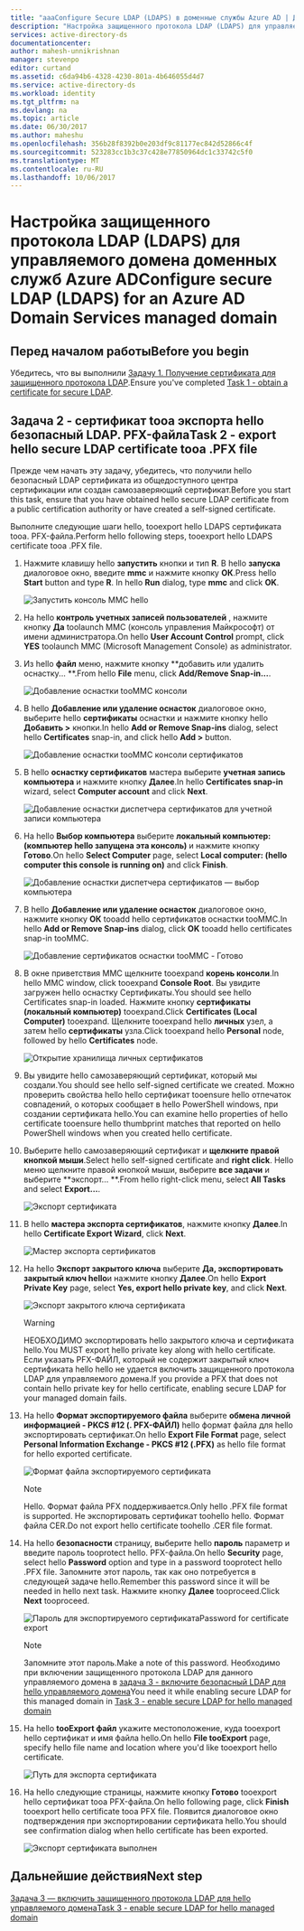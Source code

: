 ```yaml
---
title: "aaaConfigure Secure LDAP (LDAPS) в доменные службы Azure AD | Документы Microsoft"
description: "Настройка защищенного протокола LDAP (LDAPS) для управляемого домена доменных служб Azure AD"
services: active-directory-ds
documentationcenter: 
author: mahesh-unnikrishnan
manager: stevenpo
editor: curtand
ms.assetid: c6da94b6-4328-4230-801a-4b646055d4d7
ms.service: active-directory-ds
ms.workload: identity
ms.tgt_pltfrm: na
ms.devlang: na
ms.topic: article
ms.date: 06/30/2017
ms.author: maheshu
ms.openlocfilehash: 356b28f8392b0e203df9c81177ec842d52866c4f
ms.sourcegitcommit: 523283cc1b3c37c428e77850964dc1c33742c5f0
ms.translationtype: MT
ms.contentlocale: ru-RU
ms.lasthandoff: 10/06/2017
---
```

# <a name="configure-secure-ldap-ldaps-for-an-azure-ad-domain-services-managed-domain"></a><span data-ttu-id="44b5b-103">Настройка защищенного протокола LDAP (LDAPS) для управляемого домена доменных служб Azure AD</span><span class="sxs-lookup"><span data-stu-id="44b5b-103">Configure secure LDAP (LDAPS) for an Azure AD Domain Services managed domain</span></span>

## <a name="before-you-begin"></a><span data-ttu-id="44b5b-104">Перед началом работы</span><span class="sxs-lookup"><span data-stu-id="44b5b-104">Before you begin</span></span>
<span data-ttu-id="44b5b-105">Убедитесь, что вы выполнили [Задачу 1. Получение сертификата для защищенного протокола LDAP](active-directory-ds-admin-guide-configure-secure-ldap.md).</span><span class="sxs-lookup"><span data-stu-id="44b5b-105">Ensure you've completed [Task 1 - obtain a certificate for secure LDAP](active-directory-ds-admin-guide-configure-secure-ldap.md).</span></span>


## <a name="task-2---export-hello-secure-ldap-certificate-tooa-pfx-file"></a><span data-ttu-id="44b5b-106">Задача 2 - сертификат tooa экспорта hello безопасный LDAP. PFX-файла</span><span class="sxs-lookup"><span data-stu-id="44b5b-106">Task 2 - export hello secure LDAP certificate tooa .PFX file</span></span>
<span data-ttu-id="44b5b-107">Прежде чем начать эту задачу, убедитесь, что получили hello безопасный LDAP сертификата из общедоступного центра сертификации или создан самозаверяющий сертификат.</span><span class="sxs-lookup"><span data-stu-id="44b5b-107">Before you start this task, ensure that you have obtained hello secure LDAP certificate from a public certification authority or have created a self-signed certificate.</span></span>

<span data-ttu-id="44b5b-108">Выполните следующие шаги hello, tooexport hello LDAPS сертификата tooa. PFX-файла.</span><span class="sxs-lookup"><span data-stu-id="44b5b-108">Perform hello following steps, tooexport hello LDAPS certificate tooa .PFX file.</span></span>

1. <span data-ttu-id="44b5b-109">Нажмите клавишу hello **запустить** кнопки и тип **R**. В hello **запуска** диалоговое окно, введите **mmc** и нажмите кнопку **ОК**.</span><span class="sxs-lookup"><span data-stu-id="44b5b-109">Press hello **Start** button and type **R**. In hello **Run** dialog, type **mmc** and click **OK**.</span></span>

    ![Запустить консоль MMC hello](./media/active-directory-domain-services-admin-guide/secure-ldap-start-run.png)
2. <span data-ttu-id="44b5b-111">На hello **контроль учетных записей пользователей** , нажмите кнопку **Да** toolaunch MMC (консоль управления Майкрософт) от имени администратора.</span><span class="sxs-lookup"><span data-stu-id="44b5b-111">On hello **User Account Control** prompt, click **YES** toolaunch MMC (Microsoft Management Console) as administrator.</span></span>
3. <span data-ttu-id="44b5b-112">Из hello **файл** меню, нажмите кнопку **добавить или удалить оснастку... **.</span><span class="sxs-lookup"><span data-stu-id="44b5b-112">From hello **File** menu, click **Add/Remove Snap-in...**.</span></span>

    ![Добавление оснастки tooMMC консоли](./media/active-directory-domain-services-admin-guide/secure-ldap-add-snapin.png)
4. <span data-ttu-id="44b5b-114">В hello **Добавление или удаление оснасток** диалоговое окно, выберите hello **сертификаты** оснастки и нажмите кнопку hello **Добавить >** кнопки.</span><span class="sxs-lookup"><span data-stu-id="44b5b-114">In hello **Add or Remove Snap-ins** dialog, select hello **Certificates** snap-in, and click hello **Add >** button.</span></span>

    ![Добавление оснастки tooMMC консоли сертификатов](./media/active-directory-domain-services-admin-guide/secure-ldap-add-certificates-snapin.png)
5. <span data-ttu-id="44b5b-116">В hello **оснастку сертификатов** мастера выберите **учетная запись компьютера** и нажмите кнопку **Далее**.</span><span class="sxs-lookup"><span data-stu-id="44b5b-116">In hello **Certificates snap-in** wizard, select **Computer account** and click **Next**.</span></span>

    ![Добавление оснастки диспетчера сертификатов для учетной записи компьютера](./media/active-directory-domain-services-admin-guide/secure-ldap-add-certificates-computer-account.png)
6. <span data-ttu-id="44b5b-118">На hello **Выбор компьютера** выберите **локальный компьютер: (компьютер hello запущена эта консоль)** и нажмите кнопку **Готово**.</span><span class="sxs-lookup"><span data-stu-id="44b5b-118">On hello **Select Computer** page, select **Local computer: (hello computer this console is running on)** and click **Finish**.</span></span>

    ![Добавление оснастки диспетчера сертификатов — выбор компьютера](./media/active-directory-domain-services-admin-guide/secure-ldap-add-certificates-local-computer.png)
7. <span data-ttu-id="44b5b-120">В hello **Добавление или удаление оснасток** диалоговое окно, нажмите кнопку **ОК** tooadd hello сертификатов оснастки tooMMC.</span><span class="sxs-lookup"><span data-stu-id="44b5b-120">In hello **Add or Remove Snap-ins** dialog, click **OK** tooadd hello certificates snap-in tooMMC.</span></span>

    ![Добавление сертификатов оснастки tooMMC - Готово](./media/active-directory-domain-services-admin-guide/secure-ldap-add-certificates-snapin-done.png)
8. <span data-ttu-id="44b5b-122">В окне приветствия MMC щелкните tooexpand **корень консоли**.</span><span class="sxs-lookup"><span data-stu-id="44b5b-122">In hello MMC window, click tooexpand **Console Root**.</span></span> <span data-ttu-id="44b5b-123">Вы увидите загружен hello оснастку Сертификаты.</span><span class="sxs-lookup"><span data-stu-id="44b5b-123">You should see hello Certificates snap-in loaded.</span></span> <span data-ttu-id="44b5b-124">Нажмите кнопку **сертификаты (локальный компьютер)** tooexpand.</span><span class="sxs-lookup"><span data-stu-id="44b5b-124">Click **Certificates (Local Computer)** tooexpand.</span></span> <span data-ttu-id="44b5b-125">Щелкните tooexpand hello **личных** узел, а затем hello **сертификаты** узла.</span><span class="sxs-lookup"><span data-stu-id="44b5b-125">Click tooexpand hello **Personal** node, followed by hello **Certificates** node.</span></span>

    ![Открытие хранилища личных сертификатов](./media/active-directory-domain-services-admin-guide/secure-ldap-open-personal-store.png)
9. <span data-ttu-id="44b5b-127">Вы увидите hello самозаверяющий сертификат, который мы создали.</span><span class="sxs-lookup"><span data-stu-id="44b5b-127">You should see hello self-signed certificate we created.</span></span> <span data-ttu-id="44b5b-128">Можно проверить свойства hello hello сертификат tooensure hello отпечаток совпадений, о которых сообщает в hello PowerShell windows, при создании сертификата hello.</span><span class="sxs-lookup"><span data-stu-id="44b5b-128">You can examine hello properties of hello certificate tooensure hello thumbprint matches that reported on hello PowerShell windows when you created hello certificate.</span></span>
10. <span data-ttu-id="44b5b-129">Выберите hello самозаверяющий сертификат и **щелкните правой кнопкой мыши**.</span><span class="sxs-lookup"><span data-stu-id="44b5b-129">Select hello self-signed certificate and **right click**.</span></span> <span data-ttu-id="44b5b-130">Hello меню щелкните правой кнопкой мыши, выберите **все задачи** и выберите **экспорт... **.</span><span class="sxs-lookup"><span data-stu-id="44b5b-130">From hello right-click menu, select **All Tasks** and select **Export...**.</span></span>

    ![Экспорт сертификата](./media/active-directory-domain-services-admin-guide/secure-ldap-export-cert.png)
11. <span data-ttu-id="44b5b-132">В hello **мастера экспорта сертификатов**, нажмите кнопку **Далее**.</span><span class="sxs-lookup"><span data-stu-id="44b5b-132">In hello **Certificate Export Wizard**, click **Next**.</span></span>

    ![Мастер экспорта сертификатов](./media/active-directory-domain-services-admin-guide/secure-ldap-export-cert-wizard.png)
12. <span data-ttu-id="44b5b-134">На hello **Экспорт закрытого ключа** выберите **Да, экспортировать закрытый ключ hello**и нажмите кнопку **Далее**.</span><span class="sxs-lookup"><span data-stu-id="44b5b-134">On hello **Export Private Key** page, select **Yes, export hello private key**, and click **Next**.</span></span>

    ![Экспорт закрытого ключа сертификата](./media/active-directory-domain-services-admin-guide/secure-ldap-export-private-key.png)

    > [!WARNING]
    > <span data-ttu-id="44b5b-136">НЕОБХОДИМО экспортировать hello закрытого ключа и сертификата hello.</span><span class="sxs-lookup"><span data-stu-id="44b5b-136">You MUST export hello private key along with hello certificate.</span></span> <span data-ttu-id="44b5b-137">Если указать PFX-ФАЙЛ, который не содержит закрытый ключ сертификата hello hello не удается включить защищенного протокола LDAP для управляемого домена.</span><span class="sxs-lookup"><span data-stu-id="44b5b-137">If you provide a PFX that does not contain hello private key for hello certificate, enabling secure LDAP for your managed domain fails.</span></span>
    >
    >
13. <span data-ttu-id="44b5b-138">На hello **Формат экспортируемого файла** выберите **обмена личной информацией - PKCS #12 (. PFX-ФАЙЛ)** hello формат файла для hello экспортировать сертификат.</span><span class="sxs-lookup"><span data-stu-id="44b5b-138">On hello **Export File Format** page, select **Personal Information Exchange - PKCS #12 (.PFX)** as hello file format for hello exported certificate.</span></span>

    ![Формат файла экспортируемого сертификата](./media/active-directory-domain-services-admin-guide/secure-ldap-export-to-pfx.png)

    > [!NOTE]
    > <span data-ttu-id="44b5b-140">Hello. Формат файла PFX поддерживается.</span><span class="sxs-lookup"><span data-stu-id="44b5b-140">Only hello .PFX file format is supported.</span></span> <span data-ttu-id="44b5b-141">Не экспортировать сертификат toohello hello. Формат файла CER.</span><span class="sxs-lookup"><span data-stu-id="44b5b-141">Do not export hello certificate toohello .CER file format.</span></span>
    >
    >
14. <span data-ttu-id="44b5b-142">На hello **безопасности** страницу, выберите hello **пароль** параметр и введите пароль tooprotect hello. PFX-файла.</span><span class="sxs-lookup"><span data-stu-id="44b5b-142">On hello **Security** page, select hello **Password** option and type in a password tooprotect hello .PFX file.</span></span> <span data-ttu-id="44b5b-143">Запомните этот пароль, так как оно потребуется в следующей задаче hello.</span><span class="sxs-lookup"><span data-stu-id="44b5b-143">Remember this password since it will be needed in hello next task.</span></span> <span data-ttu-id="44b5b-144">Нажмите кнопку **Далее** tooproceed.</span><span class="sxs-lookup"><span data-stu-id="44b5b-144">Click **Next** tooproceed.</span></span>

    ![<span data-ttu-id="44b5b-145">Пароль для экспортируемого сертификата</span><span class="sxs-lookup"><span data-stu-id="44b5b-145">Password for certificate export</span></span> ](./media/active-directory-domain-services-admin-guide/secure-ldap-export-select-password.png)

    > [!NOTE]
    > <span data-ttu-id="44b5b-146">Запомните этот пароль.</span><span class="sxs-lookup"><span data-stu-id="44b5b-146">Make a note of this password.</span></span> <span data-ttu-id="44b5b-147">Необходимо при включении защищенного протокола LDAP для данного управляемого домена в [задача 3 - включите безопасный LDAP для hello управляемого домена](active-directory-ds-admin-guide-configure-secure-ldap-enable-ldaps.md)</span><span class="sxs-lookup"><span data-stu-id="44b5b-147">You need it while enabling secure LDAP for this managed domain in [Task 3 - enable secure LDAP for hello managed domain](active-directory-ds-admin-guide-configure-secure-ldap-enable-ldaps.md)</span></span>
    >
    >
15. <span data-ttu-id="44b5b-148">На hello **tooExport файл** укажите местоположение, куда tooexport hello сертификат и имя файла hello.</span><span class="sxs-lookup"><span data-stu-id="44b5b-148">On hello **File tooExport** page, specify hello file name and location where you'd like tooexport hello certificate.</span></span>

    ![Путь для экспорта сертификата](./media/active-directory-domain-services-admin-guide/secure-ldap-export-select-path.png)
16. <span data-ttu-id="44b5b-150">На hello следующие страницы, нажмите кнопку **Готово** tooexport hello сертификат tooa PFX-файла.</span><span class="sxs-lookup"><span data-stu-id="44b5b-150">On hello following page, click **Finish** tooexport hello certificate tooa PFX file.</span></span> <span data-ttu-id="44b5b-151">Появится диалоговое окно подтверждения при экспортировании сертификата hello.</span><span class="sxs-lookup"><span data-stu-id="44b5b-151">You should see confirmation dialog when hello certificate has been exported.</span></span>

    ![Экспорт сертификата выполнен](./media/active-directory-domain-services-admin-guide/secure-ldap-exported-as-pfx.png)


## <a name="next-step"></a><span data-ttu-id="44b5b-153">Дальнейшие действия</span><span class="sxs-lookup"><span data-stu-id="44b5b-153">Next step</span></span>
[<span data-ttu-id="44b5b-154">Задача 3 — включить защищенного протокола LDAP для hello управляемого домена</span><span class="sxs-lookup"><span data-stu-id="44b5b-154">Task 3 - enable secure LDAP for hello managed domain</span></span>](active-directory-ds-admin-guide-configure-secure-ldap-enable-ldaps.md)
